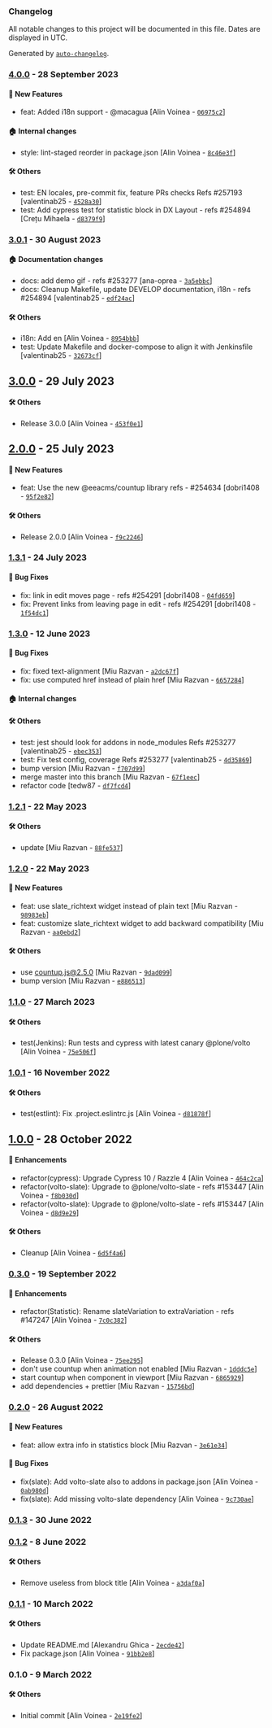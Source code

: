 ### Changelog

All notable changes to this project will be documented in this file. Dates are displayed in UTC.

Generated by [`auto-changelog`](https://github.com/CookPete/auto-changelog).

### [4.0.0](https://github.com/eea/volto-statistic-block/compare/3.0.1...4.0.0) - 28 September 2023

#### :rocket: New Features

- feat: Added i18n support - @macagua [Alin Voinea - [`06975c2`](https://github.com/eea/volto-statistic-block/commit/06975c2ce532bbf1939cd0cd6c97d3186025e9b4)]

#### :house: Internal changes

- style: lint-staged reorder in package.json [Alin Voinea - [`8c46e3f`](https://github.com/eea/volto-statistic-block/commit/8c46e3fb97a6182860a032b22966ace955b3030e)]

#### :hammer_and_wrench: Others

- test: EN locales, pre-commit fix, feature PRs checks Refs #257193 [valentinab25 - [`4528a30`](https://github.com/eea/volto-statistic-block/commit/4528a30d66757d3ff3cf5df9a308e308aadf2520)]
- test: Add cypress test for statistic block in DX Layout - refs #254894 [Crețu Mihaela - [`d8379f9`](https://github.com/eea/volto-statistic-block/commit/d8379f91e8ce8ce538fea3a9bd5e17da81442c21)]
### [3.0.1](https://github.com/eea/volto-statistic-block/compare/3.0.0...3.0.1) - 30 August 2023

#### :house: Documentation changes

- docs: add demo gif - refs #253277 [ana-oprea - [`3a5ebbc`](https://github.com/eea/volto-statistic-block/commit/3a5ebbc8a7526170773a9153200aa48dbc7df89e)]
- docs: Cleanup Makefile, update DEVELOP documentation, i18n - refs #254894 [valentinab25 - [`edf24ac`](https://github.com/eea/volto-statistic-block/commit/edf24ac3c8d4516ee6256341f340aa73c0abf0a9)]

#### :hammer_and_wrench: Others

- i18n: Add en [Alin Voinea - [`8954bbb`](https://github.com/eea/volto-statistic-block/commit/8954bbbe756f8137118f66eaca660d0a6c72986c)]
- test: Update Makefile and docker-compose to align it with Jenkinsfile [valentinab25 - [`32673cf`](https://github.com/eea/volto-statistic-block/commit/32673cf884a5ce7287a7e7538bd6f04925e98901)]
## [3.0.0](https://github.com/eea/volto-statistic-block/compare/2.0.0...3.0.0) - 29 July 2023

#### :hammer_and_wrench: Others

- Release 3.0.0 [Alin Voinea - [`453f0e1`](https://github.com/eea/volto-statistic-block/commit/453f0e186940ee30e3f9fc1af6c1c7640d3bf6e6)]
## [2.0.0](https://github.com/eea/volto-statistic-block/compare/1.3.1...2.0.0) - 25 July 2023

#### :rocket: New Features

- feat: Use the new @eeacms/countup library refs - #254634 [dobri1408 - [`95f2e82`](https://github.com/eea/volto-statistic-block/commit/95f2e82dbbe44b4db7cb20433fc73b1851437e5c)]

#### :hammer_and_wrench: Others

- Release 2.0.0 [Alin Voinea - [`f9c2246`](https://github.com/eea/volto-statistic-block/commit/f9c224615a638c62f26de1115c1f957827d87949)]
### [1.3.1](https://github.com/eea/volto-statistic-block/compare/1.3.0...1.3.1) - 24 July 2023

#### :bug: Bug Fixes

- fix: link in edit moves page - refs #254291 [dobri1408 - [`04fd659`](https://github.com/eea/volto-statistic-block/commit/04fd659d4110614950306d3b1904962189c05831)]
- fix: Prevent links from leaving page in edit - refs #254291 [dobri1408 - [`1f54dc1`](https://github.com/eea/volto-statistic-block/commit/1f54dc1c1708d46d69567ae66f5f249b95d5d6c8)]

### [1.3.0](https://github.com/eea/volto-statistic-block/compare/1.2.1...1.3.0) - 12 June 2023

#### :bug: Bug Fixes

- fix: fixed text-alignment [Miu Razvan - [`a2dc67f`](https://github.com/eea/volto-statistic-block/commit/a2dc67fcb3a0aacb4851a847803179994448c6a0)]
- fix: use computed href instead of plain href [Miu Razvan - [`6657284`](https://github.com/eea/volto-statistic-block/commit/6657284b4dc852ba39df18138c5a0cc1d9c6edc9)]

#### :house: Internal changes


#### :hammer_and_wrench: Others

- test: jest should look for addons in node_modules Refs #253277 [valentinab25 - [`ebec353`](https://github.com/eea/volto-statistic-block/commit/ebec353a06dbca878d00ccafb55d05311c4023e6)]
- test: Fix test config, coverage Refs #253277 [valentinab25 - [`4d35869`](https://github.com/eea/volto-statistic-block/commit/4d35869e6c5c6fd79f84fa8afa4742214d7efcb1)]
- bump version [Miu Razvan - [`f707d99`](https://github.com/eea/volto-statistic-block/commit/f707d99e9ebb5fdb3e2ce3361d7d0678c5c5dc46)]
- merge master into this branch [Miu Razvan - [`67f1eec`](https://github.com/eea/volto-statistic-block/commit/67f1eecfe5900a6585ae109bc141e37f9d4f03c7)]
- refactor code [tedw87 - [`df7fcd4`](https://github.com/eea/volto-statistic-block/commit/df7fcd475d4b36c2e4f370f727a5468b52a1950d)]
### [1.2.1](https://github.com/eea/volto-statistic-block/compare/1.2.0...1.2.1) - 22 May 2023

#### :hammer_and_wrench: Others

- update [Miu Razvan - [`88fe537`](https://github.com/eea/volto-statistic-block/commit/88fe537cde1998d9c6e02f350ec0c70db4290925)]
### [1.2.0](https://github.com/eea/volto-statistic-block/compare/1.1.0...1.2.0) - 22 May 2023

#### :rocket: New Features

- feat: use slate_richtext widget instead of plain text [Miu Razvan - [`98983eb`](https://github.com/eea/volto-statistic-block/commit/98983eb93793c51e7e332ded83c0964fa4f93351)]
- feat: customize slate_richtext widget to add backward compatibility [Miu Razvan - [`aa0ebd2`](https://github.com/eea/volto-statistic-block/commit/aa0ebd2cd8e2c10d3bb5ebb134050423dac2f891)]

#### :hammer_and_wrench: Others

- use countup.js@2.5.0 [Miu Razvan - [`9dad099`](https://github.com/eea/volto-statistic-block/commit/9dad099fb6519688752bf4788023712bd9719671)]
- bump version [Miu Razvan - [`e886513`](https://github.com/eea/volto-statistic-block/commit/e886513e63bf480dcdb5c9e0a627b31c6b4e989d)]
### [1.1.0](https://github.com/eea/volto-statistic-block/compare/1.0.1...1.1.0) - 27 March 2023

#### :hammer_and_wrench: Others

- test(Jenkins): Run tests and cypress with latest canary @plone/volto [Alin Voinea - [`75e506f`](https://github.com/eea/volto-statistic-block/commit/75e506fd7cf92296871ddf52f9b1c82a053ec931)]
### [1.0.1](https://github.com/eea/volto-statistic-block/compare/1.0.0...1.0.1) - 16 November 2022

#### :hammer_and_wrench: Others

- test(estlint): Fix .project.eslintrc.js [Alin Voinea - [`d81878f`](https://github.com/eea/volto-statistic-block/commit/d81878fff2ba1be4446dd330560c46d8161f8bc2)]
## [1.0.0](https://github.com/eea/volto-statistic-block/compare/0.3.0...1.0.0) - 28 October 2022

#### :nail_care: Enhancements

- refactor(cypress): Upgrade Cypress 10 / Razzle 4 [Alin Voinea - [`464c2ca`](https://github.com/eea/volto-statistic-block/commit/464c2ca66e03b8191179306c93b602306f2ef308)]
- refactor(volto-slate): Upgrade to @plone/volto-slate - refs #153447 [Alin Voinea - [`f8b030d`](https://github.com/eea/volto-statistic-block/commit/f8b030ddfdf80500cd95ce3ad54e84ee1a0b439d)]
- refactor(volto-slate): Upgrade to @plone/volto-slate - refs #153447 [Alin Voinea - [`d8d9e29`](https://github.com/eea/volto-statistic-block/commit/d8d9e29abf91375357c63148b4405539978223bf)]

#### :hammer_and_wrench: Others

- Cleanup [Alin Voinea - [`6d5f4a6`](https://github.com/eea/volto-statistic-block/commit/6d5f4a6d8048689e97e567316f24902d0865de88)]
### [0.3.0](https://github.com/eea/volto-statistic-block/compare/0.2.0...0.3.0) - 19 September 2022

#### :nail_care: Enhancements

- refactor(Statistic): Rename slateVariation to extraVariation - refs #147247 [Alin Voinea - [`7c0c382`](https://github.com/eea/volto-statistic-block/commit/7c0c38201c21af40bc1bf904267bcde1bd17cb23)]

#### :hammer_and_wrench: Others

- Release 0.3.0 [Alin Voinea - [`75ee295`](https://github.com/eea/volto-statistic-block/commit/75ee295311d6cce13a2f2fe6666b48cb82a714ce)]
- don't use countup when animation not enabled [Miu Razvan - [`1dddc5e`](https://github.com/eea/volto-statistic-block/commit/1dddc5e74a373ab3120526b6e5f611daa50b23d8)]
- start countup when component in viewport [Miu Razvan - [`6865929`](https://github.com/eea/volto-statistic-block/commit/686592905d77ac14ea88dd3b1528bf6397a6e78f)]
- add dependencies + prettier [Miu Razvan - [`15756bd`](https://github.com/eea/volto-statistic-block/commit/15756bd240f7bbf4d6fd76f11b7751c045dfc2ac)]
### [0.2.0](https://github.com/eea/volto-statistic-block/compare/0.1.3...0.2.0) - 26 August 2022

#### :rocket: New Features

- feat: allow extra info in statistics block [Miu Razvan - [`3e61e34`](https://github.com/eea/volto-statistic-block/commit/3e61e3430ebbd7cc3f34ee2861f74cd09eb59207)]

#### :bug: Bug Fixes

- fix(slate): Add volto-slate also to addons in package.json [Alin Voinea - [`0ab980d`](https://github.com/eea/volto-statistic-block/commit/0ab980de141d932dbb14de2647b3bca7a4655ca9)]
- fix(slate): Add missing volto-slate dependency [Alin Voinea - [`9c730ae`](https://github.com/eea/volto-statistic-block/commit/9c730ae0ca8921bebfe645690126222dfc5ec6f9)]

### [0.1.3](https://github.com/eea/volto-statistic-block/compare/0.1.2...0.1.3) - 30 June 2022

### [0.1.2](https://github.com/eea/volto-statistic-block/compare/0.1.1...0.1.2) - 8 June 2022

#### :hammer_and_wrench: Others

- Remove useless  from block title [Alin Voinea - [`a3daf0a`](https://github.com/eea/volto-statistic-block/commit/a3daf0ad63666d0cd87eef465f42f525a5a307bc)]
### [0.1.1](https://github.com/eea/volto-statistic-block/compare/0.1.0...0.1.1) - 10 March 2022

#### :hammer_and_wrench: Others

- Update README.md [Alexandru Ghica - [`2ecde42`](https://github.com/eea/volto-statistic-block/commit/2ecde424229d79e12d2c91223d56117255f33cfc)]
- Fix package.json [Alin Voinea - [`91bb2e8`](https://github.com/eea/volto-statistic-block/commit/91bb2e8a0ad0d3bd99165751f319bceb99e181e0)]
### 0.1.0 - 9 March 2022

#### :hammer_and_wrench: Others

- Initial commit [Alin Voinea - [`2e19fe2`](https://github.com/eea/volto-statistic-block/commit/2e19fe2708f89887d2d79f88696e197643ea10f4)]
